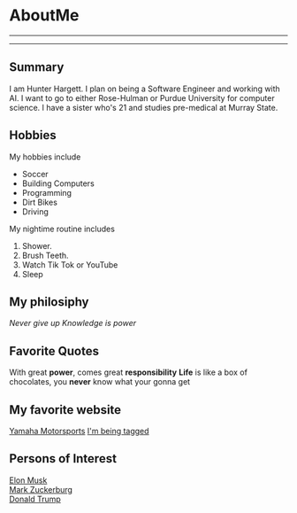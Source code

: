 # AboutMe
---
---
## Summary

[I have a new home]:https://powersports.honda.com/

I am Hunter Hargett. I plan on being a Software Engineer and working with AI. I want to go to either Rose-Hulman or Purdue University for computer science. I have a sister who's 21 and studies pre-medical at Murray State. 

[1]: https://en.wikipedia.org/wiki/Elon_Musk 
[2]: https://en.wikipedia.org/wiki/Mark_Zuckerberg 
[3]: https://en.wikipedia.org/wiki/Donald_Trump 
Hobbies
-

My hobbies include
- Soccer
- Building Computers
- Programming
- Dirt Bikes
- Driving

My nightime routine includes

1. Shower.
2. Brush Teeth.
3. Watch Tik Tok or YouTube
4. Sleep

## My philosiphy

*Never give up*
_Knowledge is power_

## Favorite Quotes

With great **power**, comes great **responsibility**
__Life__ is like a box of chocolates, you __never__ know what your gonna get

## My favorite website

[Yamaha Motorsports](https://yamahamotorsports.com/ "Yamaha Motorsports")
[I'm being tagged][I have a new home]

## Persons of Interest

[Elon Musk][1]<br>
[Mark Zuckerburg][2]<br>
[Donald Trump][3]<br>


